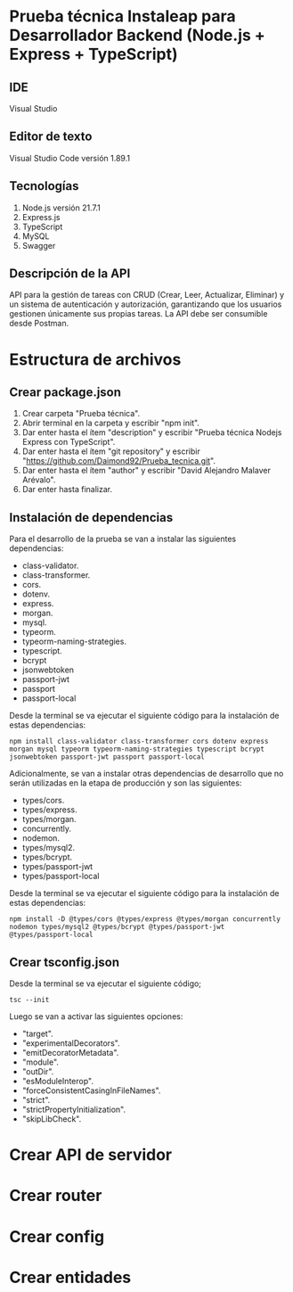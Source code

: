 # Prueba técnica Instaleap para Desarrollador Backend (Node.js + Express + TypeScript)

## IDE

Visual Studio

## Editor de texto

Visual Studio Code versión 1.89.1

## Tecnologías

1. Node.js versión 21.7.1
2. Express.js
3. TypeScript
4. MySQL
5. Swagger

## Descripción de la API

API para la gestión de tareas con CRUD (Crear, Leer, Actualizar, Eliminar) y un sistema de autenticación y autorización, garantizando que los usuarios gestionen únicamente sus propias tareas. La API debe ser consumible desde Postman.

# Estructura de archivos

## Crear package.json

1. Crear carpeta "Prueba técnica".
2. Abrir terminal en la carpeta y escribir "npm init".
3. Dar enter hasta el ítem "description" y escribir "Prueba técnica Nodejs Express con TypeScript".
4. Dar enter hasta el ítem "git repository" y escribir "<https://github.com/Daimond92/Prueba_tecnica.git>".
5. Dar enter hasta el ítem "author" y escribir "David Alejandro Malaver Arévalo".
6. Dar enter hasta finalizar.

## Instalación de dependencias

Para el desarrollo de la prueba se van a instalar las siguientes dependencias:

- class-validator.
- class-transformer.
- cors.
- dotenv.
- express.
- morgan.
- mysql.
- typeorm.
- typeorm-naming-strategies.
- typescript.
- bcrypt
- jsonwebtoken
- passport-jwt
- passport
- passport-local

Desde la terminal se va ejecutar el siguiente código para la instalación de estas dependencias:

    npm install class-validator class-transformer cors dotenv express morgan mysql typeorm typeorm-naming-strategies typescript bcrypt jsonwebtoken passport-jwt passport passport-local

Adicionalmente, se van a instalar otras dependencias de desarrollo que no serán utilizadas en la etapa de producción y son las siguientes:

- types/cors.
- types/express.
- types/morgan.
- concurrently.
- nodemon.
- types/mysql2.
- types/bcrypt.
- types/passport-jwt
- types/passport-local

Desde la terminal se va ejecutar el siguiente código para la instalación de estas dependencias:

    npm install -D @types/cors @types/express @types/morgan concurrently nodemon types/mysql2 @types/bcrypt @types/passport-jwt @types/passport-local

## Crear tsconfig.json

Desde la terminal se va ejecutar el siguiente código;

    tsc --init

Luego se van a activar las siguientes opciones:

- "target".
- "experimentalDecorators".
- "emitDecoratorMetadata".
- "module".
- "outDir".
- "esModuleInterop".
- "forceConsistentCasingInFileNames".
- "strict".
- "strictPropertyInitialization".
- "skipLibCheck".

# Crear API de servidor

# Crear router

# Crear config

# Crear entidades
